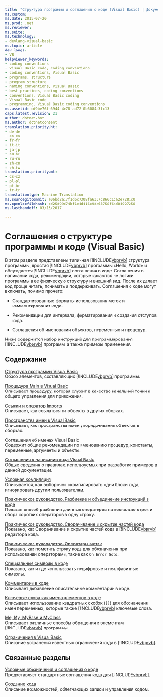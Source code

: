 ```yaml
---
title: "Структура программы и соглашения о коде (Visual Basic) | Документы Microsoft"
ms.custom: 
ms.date: 2015-07-20
ms.prod: .net
ms.reviewer: 
ms.suite: 
ms.technology:
- devlang-visual-basic
ms.topic: article
dev_langs:
- VB
helpviewer_keywords:
- coding conventions
- Visual Basic code, coding conventions
- coding conventions, Visual Basic
- programs, structure
- program structure
- naming conventions, Visual Basic
- best practices, coding conventions
- conventions, Visual Basic coding
- Visual Basic code
- programming, Visual Basic coding conventions
ms.assetid: dd9be76f-6944-4e78-ad72-0b6084a3fc13
caps.latest.revision: 21
author: dotnet-bot
ms.author: dotnetcontent
translation.priority.ht:
- de-de
- es-es
- fr-fr
- it-it
- ja-jp
- ko-kr
- ru-ru
- zh-cn
- zh-tw
translation.priority.mt:
- cs-cz
- pl-pl
- pt-br
- tr-tr
translationtype: Machine Translation
ms.sourcegitcommit: a06bd2a17f1d6c7308fa6337c866c1ca2e7281c0
ms.openlocfilehash: cd25d99d74bf1e4d416c9da63758f6ad04027258
ms.lasthandoff: 03/13/2017

---
```

# <a name="program-structure-and-code-conventions-visual-basic"></a>Соглашения о структуре программы и коде (Visual Basic)
В этом разделе представлены типичная [!INCLUDE[vbprvb](../../../csharp/programming-guide/concepts/linq/includes/vbprvb_md.md)] структура программы, простая [!INCLUDE[vbprvb](../../../csharp/programming-guide/concepts/linq/includes/vbprvb_md.md)] программы «Hello, World» и обсуждается [!INCLUDE[vbprvb](../../../csharp/programming-guide/concepts/linq/includes/vbprvb_md.md)] соглашения о коде. Соглашения о написании кода, рекомендации, которые касаются не логики программы а ее физическую структуру и внешний вид. После их делает код проще читать, понимать и поддерживать. Соглашения о коде могут включать, помимо прочего:  
  
-   Стандартизованные форматы использования меток и комментирования кода.  
  
-   Рекомендации для интервала, форматирования и создания отступов кода.  
  
-   Соглашения об именовании объектов, переменных и процедур.  
  
 Ниже содержится набор инструкций для программирования [!INCLUDE[vbprvb](../../../csharp/programming-guide/concepts/linq/includes/vbprvb_md.md)] программ, а также примеры применения.  
  
## <a name="in-this-section"></a>Содержание  
 [Структура программы Visual Basic](../../../visual-basic/programming-guide/program-structure/structure-of-a-visual-basic-program.md)  
 Обзор элементов, составляющих [!INCLUDE[vbprvb](../../../csharp/programming-guide/concepts/linq/includes/vbprvb_md.md)] программы.  
  
 [Процедура Main в Visual Basic](../../../visual-basic/programming-guide/program-structure/main-procedure.md)  
 Описывает процедуру, которая служит в качестве начальной точки и общего управления для приложения.  
  
 [Ссылки и оператор Imports](../../../visual-basic/programming-guide/program-structure/references-and-the-imports-statement.md)  
 Описывает, как ссылаться на объекты в других сборках.  
  
 [Пространства имен в Visual Basic](../../../visual-basic/programming-guide/program-structure/namespaces.md)  
 Описывает, как пространства имен упорядочивания объектов в сборках.  
  
 [Соглашения об именах Visual Basic](../../../visual-basic/programming-guide/program-structure/naming-conventions.md)  
 Содержит общие рекомендации по именованию процедур, константы, переменные, аргументы и объекты.  
  
 [Соглашения о написании кода Visual Basic](../../../visual-basic/programming-guide/program-structure/coding-conventions.md)  
 Общие сведения о правилах, используемых при разработке примеров в данной документации.  
  
 [Условная компиляция](../../../visual-basic/programming-guide/program-structure/conditional-compilation.md)  
 Описывается, как выборочно скомпилировать одни блоки кода, игнорировать другим пользователям.  
  
 [Практическое руководство. Разбиение и объединение инструкций в коде](../../../visual-basic/programming-guide/program-structure/how-to-break-and-combine-statements-in-code.md)  
 Показан способ разбиения длинных операторов на несколько строк и сбора коротких операторов в одну строку.  
  
 [Практическое руководство. Сворачивание и скрытие частей кода](../../../visual-basic/programming-guide/program-structure/how-to-collapse-and-hide-sections-of-code.md)  
 Показано, как Сворачивание и скрытие частей кода в [!INCLUDE[vbprvb](../../../csharp/programming-guide/concepts/linq/includes/vbprvb_md.md)] редактора кода.  
  
 [Практическое руководство. Операторы меток](../../../visual-basic/programming-guide/program-structure/how-to-label-statements.md)  
 Показано, как пометить строку кода для обозначения при использовании операторами, такие как `On Error Goto`.  
  
 [Специальные символы в коде](../../../visual-basic/programming-guide/program-structure/special-characters-in-code.md)  
 Показано, как и где использовать нецифровые и неалфавитные символы.  
  
 [Комментарии в коде](../../../visual-basic/programming-guide/program-structure/comments-in-code.md)  
 Описывает добавление описательные комментарии в коде.  
  
 [Ключевые слова как имена элементов в коде](../../../visual-basic/programming-guide/program-structure/keywords-as-element-names-in-code.md)  
 Описывает использование квадратных скобок (`[]`) для обозначения имен переменных, которые также [!INCLUDE[vbprvb](../../../csharp/programming-guide/concepts/linq/includes/vbprvb_md.md)] ключевые слова.  
  
 [Me, My, MyBase и MyClass](../../../visual-basic/programming-guide/program-structure/me-my-mybase-and-myclass.md)  
 Описывает различные способы обращения к элементам [!INCLUDE[vbprvb](../../../csharp/programming-guide/concepts/linq/includes/vbprvb_md.md)] программы.  
  
 [Ограничения в Visual Basic](../../../visual-basic/programming-guide/program-structure/limitations.md)  
 Описание устранения известных ограничений кода в [!INCLUDE[vbprvb](../../../csharp/programming-guide/concepts/linq/includes/vbprvb_md.md)].  
  
## <a name="related-sections"></a>Связанные разделы  
 [Условные обозначения и соглашения о коде](../../../visual-basic/language-reference/typographic-and-code-conventions.md)  
 Предоставляет стандартные соглашения кода для [!INCLUDE[vbprvb](../../../csharp/programming-guide/concepts/linq/includes/vbprvb_md.md)].  
  
 [Создание кода](https://docs.microsoft.com/visualstudio/ide/writing-code-in-the-code-and-text-editor)  
 Описание возможностей, облегчающих записи и управления кодом.
